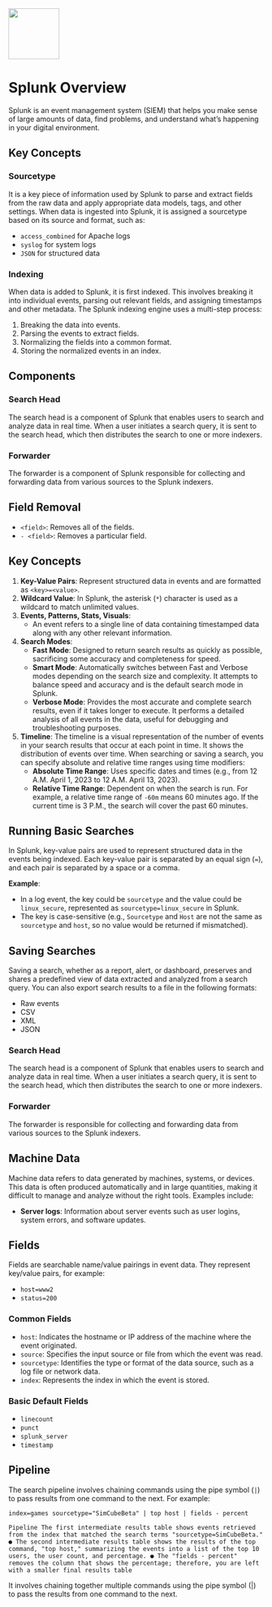<img src ="https://github.com/user-attachments/assets/ebef05b3-f58d-463a-8d9a-4679fd357359" width="100">

# Splunk Overview

Splunk is an event management system (SIEM) that helps you make sense of large amounts of data, find problems, and understand what’s happening in your digital environment.


## Key Concepts

### Sourcetype
It is a key piece of information used by Splunk to parse and extract fields from the raw data and apply appropriate data models, tags, and other settings. When data is ingested into Splunk, it is assigned a sourcetype based on its source and format, such as:
- `access_combined` for Apache logs
- `syslog` for system logs
- `JSON` for structured data

### Indexing
When data is added to Splunk, it is first indexed. This involves breaking it into individual events, parsing out relevant fields, and assigning timestamps and other metadata. The Splunk indexing engine uses a multi-step process:
1. Breaking the data into events.
2. Parsing the events to extract fields.
3. Normalizing the fields into a common format.
4. Storing the normalized events in an index.
## Components

### Search Head
The search head is a component of Splunk that enables users to search and analyze data in real time. When a user initiates a search query, it is sent to the search head, which then distributes the search to one or more indexers.

### Forwarder
The forwarder is a component of Splunk responsible for collecting and forwarding data from various sources to the Splunk indexers.

## Field Removal


- `<field>`: Removes all of the fields.
- `- <field>`: Removes a particular field.

## Key Concepts

1. **Key-Value Pairs**: Represent structured data in events and are formatted as `<key>=<value>`.
2. **Wildcard Value**: In Splunk, the asterisk (`*`) character is used as a wildcard to match unlimited values.
3. **Events, Patterns, Stats, Visuals**: 
   - An event refers to a single line of data containing timestamped data along with any other relevant information.
4. **Search Modes**:
   - **Fast Mode**: Designed to return search results as quickly as possible, sacrificing some accuracy and completeness for speed.
   - **Smart Mode**: Automatically switches between Fast and Verbose modes depending on the search size and complexity. It attempts to balance speed and accuracy and is the default search mode in Splunk.
   - **Verbose Mode**: Provides the most accurate and complete search results, even if it takes longer to execute. It performs a detailed analysis of all events in the data, useful for debugging and troubleshooting purposes.
5. **Timeline**: The timeline is a visual representation of the number of events in your search results that occur at each point in time. It shows the distribution of events over time. When searching or saving a search, you can specify absolute and relative time ranges using time modifiers:
   - **Absolute Time Range**: Uses specific dates and times (e.g., from 12 A.M. April 1, 2023 to 12 A.M. April 13, 2023).
   - **Relative Time Range**: Dependent on when the search is run. For example, a relative time range of `-60m` means 60 minutes ago. If the current time is 3 P.M., the search will cover the past 60 minutes.

## Running Basic Searches

In Splunk, key-value pairs are used to represent structured data in the events being indexed. Each key-value pair is separated by an equal sign (`=`), and each pair is separated by a space or a comma. 

**Example**:
- In a log event, the key could be `sourcetype` and the value could be `linux_secure`, represented as `sourcetype=linux_secure` in Splunk.
- The key is case-sensitive (e.g., `Sourcetype` and `Host` are not the same as `sourcetype` and `host`, so no value would be returned if mismatched).

## Saving Searches

Saving a search, whether as a report, alert, or dashboard, preserves and shares a predefined view of data extracted and analyzed from a search query. You can also export search results to a file in the following formats:
- Raw events
- CSV
- XML
- JSON
### Search Head
The search head is a component of Splunk that enables users to search and analyze data in real time. When a user initiates a search query, it is sent to the search head, which then distributes the search to one or more indexers.

### Forwarder
The forwarder is responsible for collecting and forwarding data from various sources to the Splunk indexers.

## Machine Data
Machine data refers to data generated by machines, systems, or devices. This data is often produced automatically and in large quantities, making it difficult to manage and analyze without the right tools. Examples include:
- **Server logs**: Information about server events such as user logins, system errors, and software updates.

## Fields
Fields are searchable name/value pairings in event data. They represent key/value pairs, for example:
- `host=www2`
- `status=200`

### Common Fields
- `host`: Indicates the hostname or IP address of the machine where the event originated.
- `source`: Specifies the input source or file from which the event was read.
- `sourcetype`: Identifies the type or format of the data source, such as a log file or network data.
- `index`: Represents the index in which the event is stored.

### Basic Default Fields
- `linecount`
- `punct`
- `splunk_server`
- `timestamp`

## Pipeline
The search pipeline involves chaining commands using the pipe symbol (`|`) to pass results from one command to the next. For example:
```spl
index=games sourcetype="SimCubeBeta" | top host | fields - percent
```


`Pipeline
 The first intermediate results table shows events retrieved from the index that matched the
search terms "sourcetype=SimCubeBeta."
● The second intermediate results table shows the results of the top command, "top host,"
summarizing the events into a list of the top 10 users, the user count, and percentage.
● The "fields - percent" removes the column that shows the percentage; therefore, you are
left with a smaller final results table`


It involves chaining together multiple commands using the pipe symbol (|) to pass
the results from one command to the next.

